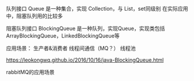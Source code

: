 队列接口 Queue 是一种集合，实现 Collection，与 List，set同级别
在实际应用中，阻塞队列用的比较多

阻塞队列接口 BlockingQueue 是一种队列，实现Queue，实现类包括 ArrayBlockingQueue，LinkedBlockingQueue等

应用场景：
生产者&消费者
线程间通信（MQ？）
线程池

https://leokongwq.github.io/2016/10/16/java-BlockingQueue.html

rabbitMQ的应用场景
